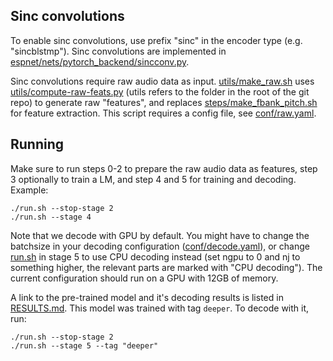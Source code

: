 
## Sinc convolutions
To enable sinc convolutions, use prefix "sinc" in the encoder type (e.g. "sincblstmp"). Sinc convolutions are implemented in [espnet/nets/pytorch_backend/sincconv.py](../../../espnet/nets/pytorch_backend/sincconv.py).

Sinc convolutions require raw audio data as input. [utils/make_raw.sh](../../../utils/make_raw.sh) uses [utils/compute-raw-feats.py](../../../utils/compute-raw-feats.py) (utils refers to the folder in the root of the git repo) to generate raw "features", and replaces [steps/make_fbank_pitch.sh](steps/make_fbank_pitch.sh) for feature extraction. This script requires a config file, see [conf/raw.yaml](conf/raw.yaml).

## Running
Make sure to run steps 0-2 to prepare the raw audio data as features, step 3 optionally to train a LM, and step 4 and 5 for training and decoding. Example:

```
./run.sh --stop-stage 2
./run.sh --stage 4
```

Note that we decode with GPU by default. You might have to change the batchsize in your decoding configuration ([conf/decode.yaml](conf/decode.yaml)), or change [run.sh](run.sh) in stage 5 to use CPU decoding instead (set ngpu to 0 and nj to something higher, the relevant parts are marked with "CPU decoding"). The current configuration should run on a GPU with 12GB of memory.

A link to the pre-trained model and it's decoding results is listed in [RESULTS.md](RESULTS.md). This model was trained with tag `deeper`. To decode with it, run:

```
./run.sh --stop-stage 2
./run.sh --stage 5 --tag "deeper"
```



